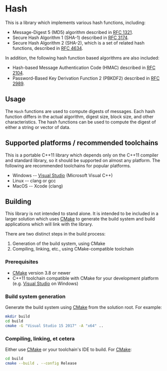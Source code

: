 # Hash

This is a library which implements various hash functions, including:

* Message-Digest 5 (MD5) algorithm described in [RFC 1321](https://tools.ietf.org/html/rfc1321).
* Secure Hash Algorithm 1 (SHA-1) described in [RFC 3174](https://tools.ietf.org/html/rfc3174).
* Secure Hash Algorithm 2 (SHA-2), which is a set of related hash functions, described in [RFC 4634](https://tools.ietf.org/html/rfc4634).

In addition, the following hash function based algorithms are also included:

* Hash-based Message Authentication Code (HMAC) described in [RFC 2104](https://tools.ietf.org/html/rfc2104).
* Password-Based Key Derivation Function 2 (PBKDF2) described in [RFC 2989](https://tools.ietf.org/html/rfc2898).

## Usage

The `Hash` functions are used to compute digests of messages.  Each hash function differs in the actual algorithm, digest size, block size, and other characteristics.  The hash functions can be used to compute the digest of either a string or vector of data.

## Supported platforms / recommended toolchains

This is a portable C++11 library which depends only on the C++11 compiler and standard library, so it should be supported on almost any platform.  The following are recommended toolchains for popular platforms.

* Windows -- [Visual Studio](https://www.visualstudio.com/) (Microsoft Visual C++)
* Linux -- clang or gcc
* MacOS -- Xcode (clang)

## Building

This library is not intended to stand alone.  It is intended to be included in a larger solution which uses [CMake](https://cmake.org/) to generate the build system and build applications which will link with the library.

There are two distinct steps in the build process:

1. Generation of the build system, using CMake
2. Compiling, linking, etc., using CMake-compatible toolchain

### Prerequisites

* [CMake](https://cmake.org/) version 3.8 or newer
* C++11 toolchain compatible with CMake for your development platform (e.g. [Visual Studio](https://www.visualstudio.com/) on Windows)

### Build system generation

Generate the build system using [CMake](https://cmake.org/) from the solution root.  For example:

```bash
mkdir build
cd build
cmake -G "Visual Studio 15 2017" -A "x64" ..
```

### Compiling, linking, et cetera

Either use [CMake](https://cmake.org/) or your toolchain's IDE to build.
For [CMake](https://cmake.org/):

```bash
cd build
cmake --build . --config Release
```
